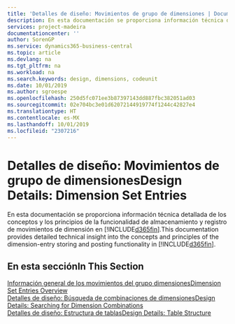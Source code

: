 ```yaml
---
title: 'Detalles de diseño: Movimientos de grupo de dimensiones | Documentos de Microsoft'
description: En esta documentación se proporciona información técnica detallada de los conceptos y los principios que se usan para rediseñar la característica de almacenamiento y registro de movimientos de dimensión.
services: project-madeira
documentationcenter: ''
author: SorenGP
ms.service: dynamics365-business-central
ms.topic: article
ms.devlang: na
ms.tgt_pltfrm: na
ms.workload: na
ms.search.keywords: design, dimensions, codeunit
ms.date: 10/01/2019
ms.author: sgroespe
ms.openlocfilehash: 250d5fc071ee3b87397143dd887fbc382051ad03
ms.sourcegitcommit: 02e704bc3e01d62072144919774f1244c42827e4
ms.translationtype: HT
ms.contentlocale: es-MX
ms.lasthandoff: 10/01/2019
ms.locfileid: "2307216"
---
```

# <a name="design-details-dimension-set-entries"></a><span data-ttu-id="560a6-103">Detalles de diseño: Movimientos de grupo de dimensiones</span><span class="sxs-lookup"><span data-stu-id="560a6-103">Design Details: Dimension Set Entries</span></span>
<span data-ttu-id="560a6-104">En esta documentación se proporciona información técnica detallada de los conceptos y los principios de la funcionalidad de almacenamiento y registro de movimientos de dimensión en [!INCLUDE[d365fin](includes/d365fin_md.md)].</span><span class="sxs-lookup"><span data-stu-id="560a6-104">This documentation provides detailed technical insight into the concepts and principles of the dimension-entry storing and posting functionality in [!INCLUDE[d365fin](includes/d365fin_md.md)].</span></span>

## <a name="in-this-section"></a><span data-ttu-id="560a6-105">En esta sección</span><span class="sxs-lookup"><span data-stu-id="560a6-105">In This Section</span></span>  
[<span data-ttu-id="560a6-106">Información general de los movimientos del grupo dimensiones</span><span class="sxs-lookup"><span data-stu-id="560a6-106">Dimension Set Entries Overview</span></span>](design-details-dimension-set-entries-overview.md)  
[<span data-ttu-id="560a6-107">Detalles de diseño: Búsqueda de combinaciones de dimensiones</span><span class="sxs-lookup"><span data-stu-id="560a6-107">Design Details: Searching for Dimension Combinations</span></span>](design-details-searching-for-dimension-combinations.md)  
[<span data-ttu-id="560a6-108">Detalles de diseño: Estructura de tablas</span><span class="sxs-lookup"><span data-stu-id="560a6-108">Design Details: Table Structure</span></span>](design-details-table-structure.md)  
